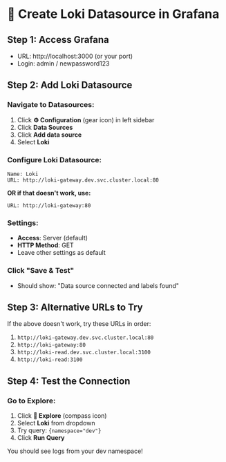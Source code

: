 # 🔗 Create Loki Datasource in Grafana

## Step 1: Access Grafana
- URL: http://localhost:3000 (or your port)
- Login: admin / newpassword123

## Step 2: Add Loki Datasource

### Navigate to Datasources:
1. Click **⚙️ Configuration** (gear icon) in left sidebar
2. Click **Data Sources**
3. Click **Add data source**
4. Select **Loki**

### Configure Loki Datasource:
```
Name: Loki
URL: http://loki-gateway.dev.svc.cluster.local:80
```

**OR if that doesn't work, use:**
```
URL: http://loki-gateway:80
```

### Settings:
- **Access**: Server (default)
- **HTTP Method**: GET
- Leave other settings as default

### Click "Save & Test"
- Should show: "Data source connected and labels found"

## Step 3: Alternative URLs to Try

If the above doesn't work, try these URLs in order:

1. `http://loki-gateway.dev.svc.cluster.local:80`
2. `http://loki-gateway:80` 
3. `http://loki-read.dev.svc.cluster.local:3100`
4. `http://loki-read:3100`

## Step 4: Test the Connection

### Go to Explore:
1. Click **🧭 Explore** (compass icon)
2. Select **Loki** from dropdown
3. Try query: `{namespace="dev"}`
4. Click **Run Query**

You should see logs from your dev namespace!